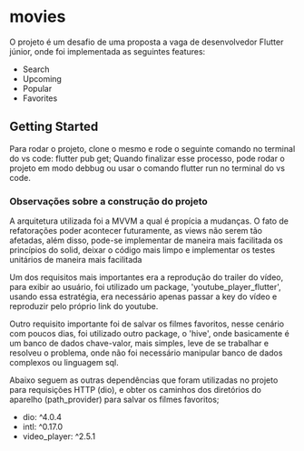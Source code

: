 # movies

O projeto é um desafio de uma proposta a vaga de desenvolvedor Flutter júnior, onde foi implementada as seguintes features:
- Search
- Upcoming
- Popular
- Favorites

## Getting Started
Para rodar o projeto, clone o mesmo e rode o seguinte comando no terminal do vs code:
  flutter pub get;
  Quando finalizar esse processo, pode rodar o projeto em modo debbug ou usar o comando flutter run no terminal do vs code.
  
### Observações sobre a construção do projeto
  A arquitetura utilizada foi a MVVM a qual é propícia a mudanças. O fato de refatorações poder acontecer futuramente, as views não serem tão afetadas, além disso, pode-se implementar de maneira mais facilitada os princípios do solid, deixar o código mais limpo e implementar os testes unitários de maneira mais facilitada
  
  Um dos requisitos mais importantes era a reprodução do trailer do vídeo, para exibir ao usuário, foi utilizado um package, 'youtube_player_flutter', usando essa estratégia, era necessário apenas passar a key do vídeo e reproduzir pelo próprio link do youtube.
  
  Outro requisito importante foi de salvar os filmes favoritos, nesse cenário com poucos dias, foi utilizado outro package, o 'hive', onde basicamente é um banco de dados chave-valor, mais simples, leve de se trabalhar e resolveu o problema, onde não foi necessário manipular  banco de dados complexos ou linguagem sql.
  
 Abaixo seguem as outras dependências que foram utilizadas no projeto para requisições HTTP (dio), e obter os caminhos dos diretórios do aparelho (path_provider) para salvar os filmes favoritos; 
  - dio: ^4.0.4
  - intl: ^0.17.0
  - video_player: ^2.5.1
